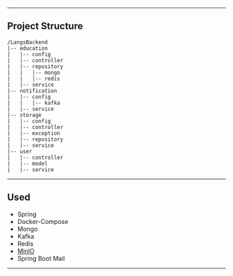 ___
## Project Structure
```
/LangsBackend
|-- education
|   |-- config
|   |-- controller
|   |-- repository
|   |   |-- mongo
|   |   |-- redis
|   |-- service
|-- notification
|   |-- config
|   |   |-- kafka
|   |-- service
|-- storage
|   |-- config
|   |-- controller
|   |-- exception
|   |-- repository
|   |-- service
|-- user
|   |-- controller
|   |-- model
|   |-- service
```
___
## Used
- Spring
- Docker-Compose
- Mongo
- Kafka
- Redis
- [MinIO](https://www.min.io)
- Spring Boot Mail
___